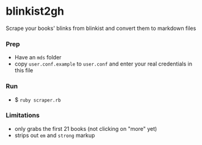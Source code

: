 # blinkist2gh

Scrape your books' blinks from blinkist and convert them to markdown files

### Prep

- Have an `mds` folder
- copy `user.conf.example` to `user.conf` and enter your real credentials in this file

### Run

- $ `ruby scraper.rb`

### Limitations

- only grabs the first 21 books (not clicking on "more" yet)
- strips out `em` and `strong` markup
